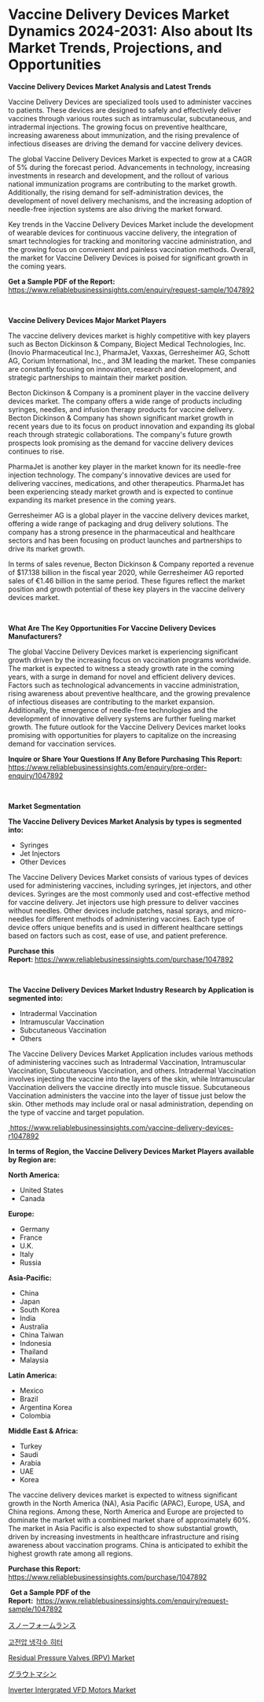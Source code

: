<p><h1>Vaccine Delivery Devices Market Dynamics 2024-2031: Also about Its Market Trends, Projections, and Opportunities</h1></p><p><strong>Vaccine Delivery Devices Market Analysis and Latest Trends</strong></p>
<p><p>Vaccine Delivery Devices are specialized tools used to administer vaccines to patients. These devices are designed to safely and effectively deliver vaccines through various routes such as intramuscular, subcutaneous, and intradermal injections. The growing focus on preventive healthcare, increasing awareness about immunization, and the rising prevalence of infectious diseases are driving the demand for vaccine delivery devices.</p><p>The global Vaccine Delivery Devices Market is expected to grow at a CAGR of 5% during the forecast period. Advancements in technology, increasing investments in research and development, and the rollout of various national immunization programs are contributing to the market growth. Additionally, the rising demand for self-administration devices, the development of novel delivery mechanisms, and the increasing adoption of needle-free injection systems are also driving the market forward.</p><p>Key trends in the Vaccine Delivery Devices Market include the development of wearable devices for continuous vaccine delivery, the integration of smart technologies for tracking and monitoring vaccine administration, and the growing focus on convenient and painless vaccination methods. Overall, the market for Vaccine Delivery Devices is poised for significant growth in the coming years.</p></p>
<p><strong>Get a Sample PDF of the Report:&nbsp;</strong> <a href="https://www.reliablebusinessinsights.com/enquiry/request-sample/1047892">https://www.reliablebusinessinsights.com/enquiry/request-sample/1047892</a></p>
<p>&nbsp;</p>
<p><strong>Vaccine Delivery Devices Major Market Players</strong></p>
<p><p>The vaccine delivery devices market is highly competitive with key players such as Becton Dickinson & Company, Bioject Medical Technologies, Inc. (Inovio Pharmaceutical Inc.), PharmaJet, Vaxxas, Gerresheimer AG, Schott AG, Corium International, Inc., and 3M leading the market. These companies are constantly focusing on innovation, research and development, and strategic partnerships to maintain their market position.</p><p>Becton Dickinson & Company is a prominent player in the vaccine delivery devices market. The company offers a wide range of products including syringes, needles, and infusion therapy products for vaccine delivery. Becton Dickinson & Company has shown significant market growth in recent years due to its focus on product innovation and expanding its global reach through strategic collaborations. The company's future growth prospects look promising as the demand for vaccine delivery devices continues to rise.</p><p>PharmaJet is another key player in the market known for its needle-free injection technology. The company's innovative devices are used for delivering vaccines, medications, and other therapeutics. PharmaJet has been experiencing steady market growth and is expected to continue expanding its market presence in the coming years.</p><p>Gerresheimer AG is a global player in the vaccine delivery devices market, offering a wide range of packaging and drug delivery solutions. The company has a strong presence in the pharmaceutical and healthcare sectors and has been focusing on product launches and partnerships to drive its market growth.</p><p>In terms of sales revenue, Becton Dickinson & Company reported a revenue of $17.138 billion in the fiscal year 2020, while Gerresheimer AG reported sales of €1.46 billion in the same period. These figures reflect the market position and growth potential of these key players in the vaccine delivery devices market.</p></p>
<p>&nbsp;</p>
<p><strong>What Are The Key Opportunities For Vaccine Delivery Devices Manufacturers?</strong></p>
<p><p>The global Vaccine Delivery Devices market is experiencing significant growth driven by the increasing focus on vaccination programs worldwide. The market is expected to witness a steady growth rate in the coming years, with a surge in demand for novel and efficient delivery devices. Factors such as technological advancements in vaccine administration, rising awareness about preventive healthcare, and the growing prevalence of infectious diseases are contributing to the market expansion. Additionally, the emergence of needle-free technologies and the development of innovative delivery systems are further fueling market growth. The future outlook for the Vaccine Delivery Devices market looks promising with opportunities for players to capitalize on the increasing demand for vaccination services.</p></p>
<p><strong>Inquire or Share Your Questions If Any Before Purchasing This Report:</strong> <a href="https://www.reliablebusinessinsights.com/enquiry/pre-order-enquiry/1047892">https://www.reliablebusinessinsights.com/enquiry/pre-order-enquiry/1047892</a></p>
<p>&nbsp;</p>
<p><strong>Market Segmentation</strong></p>
<p><strong>The Vaccine Delivery Devices Market Analysis by types is segmented into:</strong></p>
<p><ul><li>Syringes</li><li>Jet Injectors</li><li>Other Devices</li></ul></p>
<p><p>The Vaccine Delivery Devices Market consists of various types of devices used for administering vaccines, including syringes, jet injectors, and other devices. Syringes are the most commonly used and cost-effective method for vaccine delivery. Jet injectors use high pressure to deliver vaccines without needles. Other devices include patches, nasal sprays, and micro-needles for different methods of administering vaccines. Each type of device offers unique benefits and is used in different healthcare settings based on factors such as cost, ease of use, and patient preference.</p></p>
<p><strong>Purchase this Report:&nbsp;</strong><a href="https://www.reliablebusinessinsights.com/purchase/1047892">https://www.reliablebusinessinsights.com/purchase/1047892</a></p>
<p>&nbsp;</p>
<p><strong>The Vaccine Delivery Devices Market Industry Research by Application is segmented into:</strong></p>
<p><ul><li>Intradermal Vaccination</li><li>Intramuscular Vaccination</li><li>Subcutaneous Vaccination</li><li>Others</li></ul></p>
<p><p>The Vaccine Delivery Devices Market Application includes various methods of administering vaccines such as Intradermal Vaccination, Intramuscular Vaccination, Subcutaneous Vaccination, and others. Intradermal Vaccination involves injecting the vaccine into the layers of the skin, while Intramuscular Vaccination delivers the vaccine directly into muscle tissue. Subcutaneous Vaccination administers the vaccine into the layer of tissue just below the skin. Other methods may include oral or nasal administration, depending on the type of vaccine and target population.</p></p>
<p><a href="https://www.reliablebusinessinsights.com/vaccine-delivery-devices-r1047892">&nbsp;https://www.reliablebusinessinsights.com/vaccine-delivery-devices-r1047892</a></p>
<p><strong>In terms of Region, the Vaccine Delivery Devices Market Players available by Region are:</strong></p>
<p>
    <p> <strong> North America: </strong>
        <ul>
            <li>United States</li>
            <li>Canada</li>
        </ul>
        </p> 
    <p> <strong> Europe: </strong>
        <ul>
            <li>Germany</li>
            <li>France</li>
            <li>U.K.</li>
            <li>Italy</li>
            <li>Russia</li>
        </ul>
        </p> 
    <p> <strong> Asia-Pacific: </strong>
        <ul>
            <li>China</li>
            <li>Japan</li>
            <li>South Korea</li>
            <li>India</li>
            <li>Australia</li>
            <li>China Taiwan</li>
            <li>Indonesia</li>
            <li>Thailand</li>
            <li>Malaysia</li>
        </ul>
        </p> 
    <p> <strong> Latin America: </strong>
        <ul>
            <li>Mexico</li>
            <li>Brazil</li>
            <li>Argentina Korea</li>
            <li>Colombia</li>
        </ul>
        </p> 
    <p> <strong> Middle East & Africa: </strong>
        <ul>
            <li>Turkey</li>
            <li>Saudi</li>
            <li>Arabia</li>
            <li>UAE</li>
            <li>Korea</li>
        </ul>
    </p>
    </p>
<p><p>The vaccine delivery devices market is expected to witness significant growth in the North America (NA), Asia Pacific (APAC), Europe, USA, and China regions. Among these, North America and Europe are projected to dominate the market with a combined market share of approximately 60%. The market in Asia Pacific is also expected to show substantial growth, driven by increasing investments in healthcare infrastructure and rising awareness about vaccination programs. China is anticipated to exhibit the highest growth rate among all regions.</p></p>
<p><strong>Purchase this Report: </strong><a href="https://www.reliablebusinessinsights.com/purchase/1047892">https://www.reliablebusinessinsights.com/purchase/1047892</a></p>
<p>&nbsp;<strong>Get a Sample PDF of the Report:&nbsp;&nbsp;</strong><a href="https://www.reliablebusinessinsights.com/enquiry/request-sample/1047892">https://www.reliablebusinessinsights.com/enquiry/request-sample/1047892</a></p>
<p><strong></strong></p>
<p><p><a href="https://github.com/JoanaNitzsche/Market-Research-Report-List-1/blob/main/9300383168100.md">スノーフォームランス</a></p><p><a href="https://github.com/victorsharp87978/Market-Research-Report-List-1/blob/main/5657894181925.md">고전압 냉각수 히터</a></p><p><a href="https://github.com/mancsybtousav/Market-Research-Report-List-3/blob/main/residual-pressure-valves-rpv-market.md">Residual Pressure Valves (RPV) Market</a></p><p><a href="https://github.com/LenoraKris2023/Market-Research-Report-List-1/blob/main/6380973168099.md">グラウトマシン</a></p><p><a href="https://github.com/maudAbbott7/Market-Research-Report-List-1/blob/main/inverter-intergrated-vfd-motors-market.md">Inverter Intergrated VFD Motors Market</a></p></p>